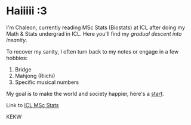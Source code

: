 # Haiiiii :3

I'm Chaleon, currently reading MSc Stats (Biostats) at ICL after doing my Math & Stats undergrad in ICL. Here you'll find my _gradual descent into insanity_.

To recover my sanity, I often turn back to my notes or engage in a few hobbies:
1. Bridge
2. Mahjong (Riichi)
3. Specific musical numbers

My goal is to make the world and society happier, here's a [start](https://www.youtube.com/watch?v=dQw4w9WgXcQ).

Link to [ICL MSc Stats](https://www.imperial.ac.uk/study/courses/postgraduate-taught/statistics/)

KEKW
